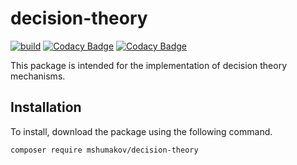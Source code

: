 # decision-theory

[![build](https://github.com/mshumakov/decision-theory/workflows/build/badge.svg)](https://github.com/mshumakov/decision-theory/actions)
[![Codacy Badge](https://app.codacy.com/project/badge/Coverage/8a2d09a4dfcf45f6a52eb9d24c5b5be6)](https://www.codacy.com/manual/ms.profile.dev/decision-theory?utm_source=github.com&utm_medium=referral&utm_content=mshumakov/decision-theory&utm_campaign=Badge_Coverage)
[![Codacy Badge](https://api.codacy.com/project/badge/Grade/6d87a70aae3742bd89d3d2236fc2eb88)](https://app.codacy.com/gh/mshumakov/decision-theory?utm_source=github.com&utm_medium=referral&utm_content=mshumakov/decision-theory&utm_campaign=Badge_Grade)

This package is intended for the implementation of decision theory mechanisms.

## Installation

To install, download the package using the following command.

```shell script
composer require mshumakov/decision-theory
```
